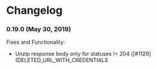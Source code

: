 # Changelog

### 0.19.0 (May 30, 2019)

Fixes and Functionality:

- Unzip response body only for statuses != 204 ([#1129](DELETED_URL_WITH_CREDENTIALS